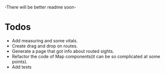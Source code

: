 -There will be better readme soon-

# Todos
- Add measuring and some vitals.
- Create drag and drop on routes.
- Generate a page that got info about routed sights.
- Refactor the code of Map components(it can be so complicated at some points).
- Add tests